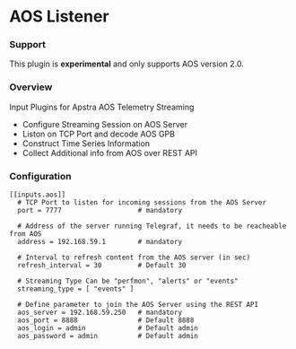 # AOS Listener

### Support 
This plugin is **experimental** and only supports AOS version 2.0.

### Overview
Input Plugins for Apstra AOS Telemetry Streaming
 - Configure Streaming Session on AOS Server
 - Liston on TCP Port and decode AOS GPB
 - Construct Time Series Information
 - Collect Additional info from AOS over REST API

### Configuration
```
[[inputs.aos]]
  # TCP Port to listen for incoming sessions from the AOS Server
  port = 7777                   # mandatory

  # Address of the server running Telegraf, it needs to be reacheable from AOS
  address = 192.168.59.1        # mandatory

  # Interval to refresh content from the AOS server (in sec)
  refresh_interval = 30         # Default 30

  # Streaming Type Can be "perfmon", "alerts" or "events"
  streaming_type = [ "events" ]

  # Define parameter to join the AOS Server using the REST API
  aos_server = 192.168.59.250   # mandatory
  aos_port = 8888               # Default 8888
  aos_login = admin             # Default admin
  aos_password = admin          # Default admin
```
